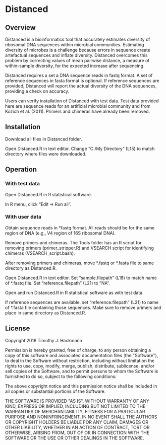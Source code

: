 # Distanced

## Overview
Distanced is a bioinformatics tool that accurately estimates diversity of ribosomal DNA sequences within microbial communities. 
Estimating diversity of microbes is a challenge because errors in sequence create artefactual sequences and inflate diversity. Distanced overcomes this problem by correcting values of mean pairwise distance, a measure of within-sample diversity, for the expected increase after sequencing.

Distanced requires a set a DNA sequence reads in fastq format.  A set of reference sequences in fasta format is optional. If reference sequences are provided, Distanced will report the actual diversity of the DNA sequences, providing a check on accuracy.

Users can verify installation of Distanced with test data.  Test data provided here are sequence reads for an artificial microbial community and from Kozich et al. (2011).  Primers and chimeras have already been removed.  

## Installation

Download all files in Distanced folder. 

Open Distanced.R in text editor.  Change “C:/My Directory" (L15) to match directory where files were downloaded.  

## Operation 
### With test data
Open Distanced.R in R statistical software.

In R menu, click “Edit -> Run all”.

### With user data
Obtain sequence reads in \*fastq format.  All reads should be for the same region of DNA (e.g., V4 region of 16S ribosomal DNA).  

Remove primers and chimeras.  The Tools folder has an R script for removing primers 
(primer_stripper.R) and VSEARCH script for identifying chimeras (VSEARCH_script.bash).

After removing primers and chimeras, move \*.fastq or \*.fasta file to same directory as Distanced.R.  

Open Distanced.R in text editor.  Set “sample.filepath” (L18) to match name of \*.fastq  file.  Set “reference.filepath” (L21) to “NA”.

Open and run Distanced.R in R statistical software as with test data.

If reference sequences are available, set “reference.filepath” (L21) to name of \*.fasta file containing those sequences.  Make sure to remove primers and place in same directory as Distanced.R.

## License
Copyright 2018 Timothy J. Hackmann

Permission is hereby granted, free of charge, to any person obtaining a copy of this software and associated documentation files (the "Software"), to deal in the Software without restriction, including without limitation the rights to use, copy, modify, merge, publish, distribute, sublicense, and/or sell copies of the Software, and to permit persons to whom the Software is furnished to do so, subject to the following conditions:

The above copyright notice and this permission notice shall be included in all copies or substantial portions of the Software.

THE SOFTWARE IS PROVIDED "AS IS", WITHOUT WARRANTY OF ANY KIND, EXPRESS OR IMPLIED, INCLUDING BUT NOT LIMITED TO THE WARRANTIES OF MERCHANTABILITY, FITNESS FOR A PARTICULAR PURPOSE AND NONINFRINGEMENT. IN NO EVENT SHALL THE AUTHORS OR COPYRIGHT HOLDERS BE LIABLE FOR ANY CLAIM, DAMAGES OR OTHER LIABILITY, WHETHER IN AN ACTION OF CONTRACT, TORT OR OTHERWISE, ARISING FROM, OUT OF OR IN CONNECTION WITH THE SOFTWARE OR THE USE OR OTHER DEALINGS IN THE SOFTWARE.

